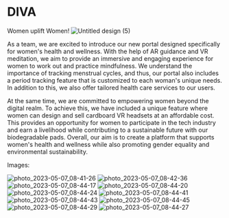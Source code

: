 # DIVA
Women uplift Women!
![Untitled design (5)](https://user-images.githubusercontent.com/103508561/236650213-d04a7efa-62ce-48e2-96d7-8589cda71301.png)

As a team, we are excited to introduce our new portal designed specifically for women's health and wellness. With the help of AR guidance and VR meditation, we aim to provide an immersive and engaging experience for women to work out and practice mindfulness. We understand the importance of tracking menstrual cycles, and thus, our portal also includes a period tracking feature that is customized to each woman's unique needs. In addition to this, we also offer tailored health care services to our users.

At the same time, we are committed to empowering women beyond the digital realm. To achieve this, we have included a unique feature where women can design and sell cardboard VR headsets at an affordable cost. This provides an opportunity for women to participate in the tech industry and earn a livelihood while contributing to a sustainable future with our biodegradable pads. Overall, our aim is to create a platform that supports women's health and wellness while also promoting gender equality and environmental sustainability.
 
 
 Images:
 
![photo_2023-05-07_08-41-26](https://user-images.githubusercontent.com/103508561/236655621-3ff904b8-583b-4916-ab7d-b875d9cdef88.jpg)
![photo_2023-05-07_08-42-36](https://user-images.githubusercontent.com/103508561/236655660-5509599e-b8d5-4df3-a93c-d0a0e6f1c824.jpg)
![photo_2023-05-07_08-44-17](https://user-images.githubusercontent.com/103508561/236655739-dfd9d5ca-60ea-4234-b16b-9b3c2f0eeb89.jpg)
![photo_2023-05-07_08-44-20](https://user-images.githubusercontent.com/103508561/236655740-dc49809c-72ca-47f4-84d5-f3fc490c0676.jpg)
![photo_2023-05-07_08-44-24](https://user-images.githubusercontent.com/103508561/236655741-98e79b95-4908-45cc-8d9d-43304c92909d.jpg)
![photo_2023-05-07_08-44-41](https://user-images.githubusercontent.com/103508561/236655742-6fad94a6-16f7-489a-b024-46a4e285437a.jpg)
![photo_2023-05-07_08-44-43](https://user-images.githubusercontent.com/103508561/236655743-3c89e87b-ad3c-4933-a449-39bf864c4a36.jpg)
![photo_2023-05-07_08-44-45](https://user-images.githubusercontent.com/103508561/236655745-22fd0149-36eb-410c-8cde-bd9519341934.jpg)
![photo_2023-05-07_08-44-29](https://user-images.githubusercontent.com/103508561/236655750-202d5d47-3738-4ab7-a0e4-b4b7a3a06cc9.jpg)
![photo_2023-05-07_08-44-27](https://user-images.githubusercontent.com/103508561/236655752-82f0cc2e-dba7-4f5c-906f-df2a1b6cc69b.jpg)
